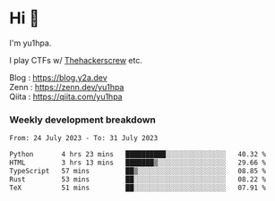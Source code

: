 # Hi 👋

I'm yu1hpa.

I play CTFs w/ [Thehackerscrew](https://www.thehackerscrew.team/) etc.

Blog : https://blog.y2a.dev  
Zenn : https://zenn.dev/yu1hpa  
Qiita : https://qiita.com/yu1hpa  

### Weekly development breakdown

<!--START_SECTION:waka-->

```txt
From: 24 July 2023 - To: 31 July 2023

Python       4 hrs 23 mins   ██████████░░░░░░░░░░░░░░░   40.32 %
HTML         3 hrs 13 mins   ███████▒░░░░░░░░░░░░░░░░░   29.66 %
TypeScript   57 mins         ██▒░░░░░░░░░░░░░░░░░░░░░░   08.85 %
Rust         53 mins         ██░░░░░░░░░░░░░░░░░░░░░░░   08.22 %
TeX          51 mins         ██░░░░░░░░░░░░░░░░░░░░░░░   07.91 %
```

<!--END_SECTION:waka-->

